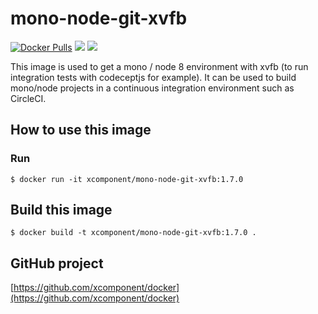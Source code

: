 # mono-node-git-xvfb

[![Docker Pulls](https://img.shields.io/docker/pulls/xcomponent/mono-node-git-xvfb.svg)](https://store.docker.com/community/images/xcomponent/mono-node-git-xvfb)
[![](https://images.microbadger.com/badges/version/xcomponent/mono-node-git-xvfb.svg)](https://store.docker.com/community/images/xcomponent/mono-node-git-xvfb)
[![](https://images.microbadger.com/badges/image/xcomponent/mono-node-git-xvfb.svg)](https://store.docker.com/community/images/xcomponent/mono-node-git-xvfb)

This image is used to get a mono / node 8 environment with xvfb (to run integration tests with codeceptjs for example).
It can be used to build mono/node projects in a continuous integration environment such as CircleCI.

## How to use this image

### Run

```
$ docker run -it xcomponent/mono-node-git-xvfb:1.7.0
```

## Build this image

```
$ docker build -t xcomponent/mono-node-git-xvfb:1.7.0 .
```

## GitHub project

[https://github.com/xcomponent/docker](https://github.com/xcomponent/docker)
